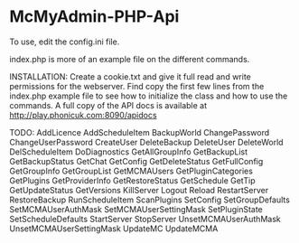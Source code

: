 McMyAdmin-PHP-Api
=================

To use, edit the config.ini file. 

index.php is more of an example file on the different commands.

INSTALLATION:
Create a cookie.txt and give it full read and write permissions for the webserver.
Find copy the first few lines from the index.php example file to see how to initialize the class and how to use the commands.
A full copy of the API docs is available at http://play.phonicuk.com:8090/apidocs

TODO:
AddLicence
AddScheduleItem
BackupWorld
ChangePassword
ChangeUserPassword
CreateUser
DeleteBackup
DeleteUser
DeleteWorld
DelScheduleItem
DoDiagnostics
GetAllGroupInfo
GetBackupList
GetBackupStatus
GetChat
GetConfig
GetDeleteStatus
GetFullConfig
GetGroupInfo
GetGroupList
GetMCMAUsers
GetPluginCategories
GetPlugins
GetProviderInfo
GetRestoreStatus
GetSchedule
GetTip
GetUpdateStatus
GetVersions
KillServer
Logout
Reload
RestartServer
RestoreBackup
RunScheduleItem
ScanPlugins
SetConfig
SetGroupDefaults
SetMCMAUserAuthMask
SetMCMAUserSettingMask
SetPluginState
SetScheduleDefaults
StartServer
StopServer
UnsetMCMAUserAuthMask
UnsetMCMAUserSettingMask
UpdateMC
UpdateMCMA